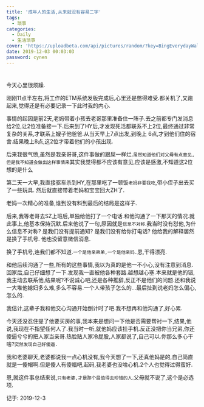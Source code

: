 ```yaml
---
title: '成年人的生活,从来就没有容易二字'
tags:
  - 琐事
categories:
  - Daily
  - 生活琐事
cover: 'https://uploadbeta.com/api/pictures/random/?key=BingEverydayWallpaperPicture'
date: 2019-12-03 00:03:03
password: cynen
---
```


# 

今天心里很烦躁.

刚刚11点半左右,将工作的ETM系统发版完成后,心里还是憋得难受.都关机了,又跑起来,觉得还是有必要记录一下此时我的内心.


事情的起因是前2天,老妈带着小孩去老哥那里准备住一阵子.去之前都专门发消息给2位,让2位准备接一下.后来到了HY后,才发现死活都联系不上2位,最终通过非常复杂的关系,才联系上嫂子他爸爸.从当天早上7点出发,到晚上 6点,才到他们住的宿舍.结果晚上8点,这2位才带着他们的小孩出现. 

后来我很气愤,虽然是我亲哥哥,这件事做的跟屎一样烂.`虽然知道他们对父母有点意见,但是我不知道会做出这样事情来`其实我觉得都不应该有意见,应该是感激,不知道这2位想的是什么

第二天一大早,我直接驱车杀到HY,在那里吃了一顿饭`老妈非要我吃`,带小侄子出去买了一些玩具. 然后就直接带着老妈和宝宝回大ZH了.

老妈一次精心的准备,谁到没有料到最后的结局是这样子.

后来,我等老哥去SZ上班后,单独给他打了一个电话.和他沟通了一下那天的情况.就此事上,他基本保持沉默.后来他说了一句,原因就是`信息不对称`.我当时没有怼他,为什么信息不对称? 是我们没有提前通知? 是我们没有给你打电话?
他给我的解释居然是换了手机号. 他也没留意微信消息.

换了手机号,连我们都不知道.`一个是他亲弟弟,一个是他亲妈.`恩,干得漂亮.

和他后续沟通了一些,所有的这些事情,我以为真的是他一不小心,没有注意到消息.回家后,自己仔细想了一下.发现我一直被他各种套路.越想越心塞.本来就是他的错,我主动去联系他,结果呢?不说诚心吧,还是各种推辞,反正不是他们的问题.还和我说一大堆他媳妇多么难,多么不容易.一个人带孩子怎么的...最后扯到说老妈怎么偏心,怎么的.

我估计,这辈子我和他交心沟通开始倒计时了吧.我不想再和他沟通了,好心累.

今天还没忍住提了他要买房的事,我本来是想问一下他是否需要帮衬一下,结果,他说,我现在不指望任何人了.我当时一听,就他妈应该挂手机.反正没把你当兄弟,你还傻逼兮兮的把人家当亲哥.热脸贴人家冷屁股,人家都说了,自己可以.你那么多心干啥?`突然发现自己好傻逼.`

我和老婆聊天,老婆都说我一点心机没有,我今天想了一下,还真他妈是的,自己简直就是一傻帽啊.但是傻人有傻福吧,起码,我老婆也没啥心机.2个人也觉得过得蛮好.

恩,就这件事总结来说,`只有老婆,才是那个最值得去珍惜的人`.父母就不说了,这个是必选项.


记于: 2019-12-3 